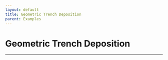 ```yaml
---
layout: default
title: Geometric Trench Deposition
parent: Examples
---
```


# Geometric Trench Deposition

---